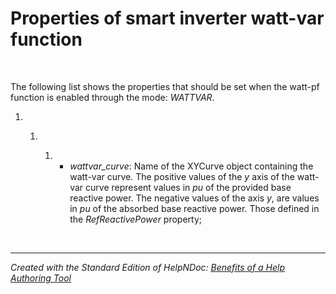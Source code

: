 # Properties of smart inverter watt-var function

&nbsp;

The following list shows the properties that should be set when the watt-pf function is enabled through the mode: *WATTVAR*.

1. &nbsp;

   1. &nbsp;

      1. &nbsp;
         * *wattvar\_curve*: Name of the XYCurve object containing the watt-var curve. The positive values of the *y* axis of the watt-var curve represent values in *pu* of the provided base reactive power. The negative values of the axis *y*, are values in *pu* of the absorbed base reactive power. Those defined in the *RefReactivePower* property;

&nbsp;


***
_Created with the Standard Edition of HelpNDoc: [Benefits of a Help Authoring Tool](<https://www.helpauthoringsoftware.com/articles/what-is-a-help-authoring-tool/>)_
